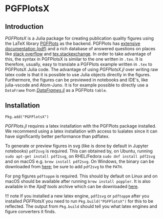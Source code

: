 # PGFPlotsX

## Introduction

*PGFPlotsX* is a Julia package for creating publication quality figures using the LaTeX library [PGFPlots](http://pgfplots.sourceforge.net/)
as the backend. PGFPlots has [extensive documentation (pdf)](http://pgfplots.sourceforge.net/pgfplots.pdf)
and a rich database of answered questions on places like [stack overflow](https://stackoverflow.com/questions/tagged/pgf)
and [tex.stackexchange](https://tex.stackexchange.com/questions/tagged/pgfplots).
In order to take advantage of this, the syntax in PGFPlotsX is similar to the one written in `.tex`.
It is therefore, usually, easy to translate a PGFPlots example written in `.tex` to PGFPlotsX Julia code.
The advantage of using *PGFPlotsX.jl* over writing raw latex code is that it is possible to use Julia objects directly in the figures. Furthermore, the figures can be previewed in notebooks and IDE's, like julia-vscode and Atom-Juno.
It is for example possible to directly use a `DataFrame` from [*DataFrames.jl*](https://github.com/JuliaData/DataFrames.jl) as a PGFPlots `table`.

## Installation

```julia-repl
Pkg.add("PGFPlotsX")
```

*PGFPlots.jl* requires a latex installation with the PGFPlots package installed.
We recommend using a latex installation with access to lualatex since it can have significantly better performance than pdflatex.

To generate or preview figures in svg (like is done by default in Jupyter notebooks) `pdf2svg` is required. This can obtained by, on Ubuntu, running `sudo apt-get install pdf2svg`, on RHEL/Fedora `sudo dnf install pdf2svg` and on macOS e.g. `brew install pdf2svg`. On Windows, the binary can be downloaded from [here](http://www.cityinthesky.co.uk/opensource/pdf2svg/); be sure to add `pdf2svg` to the `PATH`.

For png figures `pdftoppm` is required. This should by default on Linux and on macOS should be available after running `brew install poppler`. It is also available in the *Xpdf tools* archive which can be downloaded [here](http://www.foolabs.com/xpdf/download.html).

!!! note
    If you installed a new latex engine, `pdf2svg` or `pdftoppm` after you installed *PGFPlotsX* you need to run `Pkg.build("PGFPlotsX")` for this to be reflected. The output from `Pkg.build` should tell you what latex engines and figure converters it finds.
